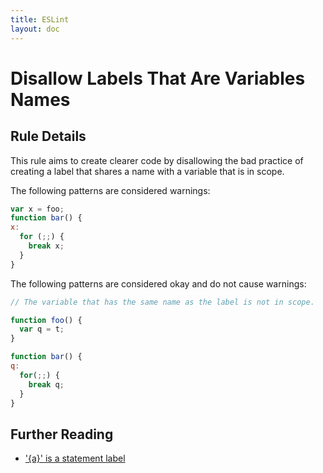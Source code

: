 ```yaml
---
title: ESLint
layout: doc
---
```

<!-- Note: No pull requests accepted for this file. See README.md in the root directory for details. -->
# Disallow Labels That Are Variables Names

## Rule Details

This rule aims to create clearer code by disallowing the bad practice of creating a label that shares a name with a variable that is in scope.

The following patterns are considered warnings:

```js
var x = foo;
function bar() {
x:
  for (;;) {
    break x;
  }
}
```

The following patterns are considered okay and do not cause warnings:

```js
// The variable that has the same name as the label is not in scope.

function foo() {
  var q = t;
}

function bar() {
q:
  for(;;) {
    break q;
  }
}
```

## Further Reading

* ['{a}' is a statement label](http://jslinterrors.com/a-is-a-statement-label/)

